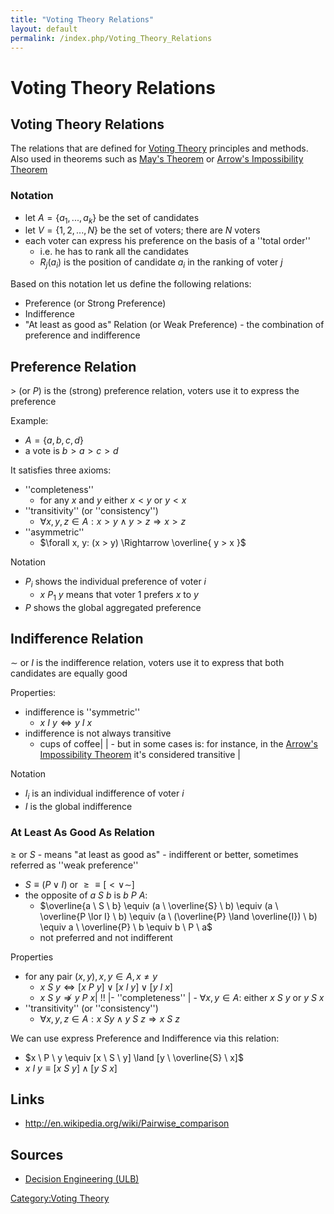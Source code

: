 ```yaml
---
title: "Voting Theory Relations"
layout: default
permalink: /index.php/Voting_Theory_Relations
---
```


# Voting Theory Relations

## Voting Theory Relations
The relations that are defined for [Voting Theory](Voting_Theory) principles and methods. Also used in theorems such as [May's Theorem](May's_Theorem) or [Arrow's Impossibility Theorem](Arrow's_Impossibility_Theorem)


### Notation
- let $A = \{ a_1, ..., a_k \}$ be the set of candidates
- let $V = \{ 1, 2, ..., N \}$ be the set of voters; there are $N$ voters 
- each voter can express his preference on the basis of a ''total order''
  - i.e. he has to rank all the candidates
  - $R_j(a_i)$ is the position of candidate $a_i$ in the ranking of voter $j$


Based on this notation let us define the following relations:
- Preference (or Strong Preference)
- Indifference 
- "At least as good as" Relation (or Weak Preference) - the combination of preference and indifference


## Preference Relation
$>$ (or $P$) is the (strong) preference relation, voters use it to express the preference

Example: 
- $A = \{a, b, c, d\}$
- a vote is $b > a > c > d$

It satisfies three axioms:
- ''completeness''
  - for any $x$ and $y$ either $x < y$ or $y < x$
- ''transitivity'' (or ''consistency'')
  - $\forall x, y, z \in A: x > y \land y > z \Rightarrow x > z$
- ''asymmetric''
  - $\forall x, y: (x > y) \Rightarrow \overline{ y > x }$


Notation
- $P_i$ shows the individual preference of voter $i$
  - $x \ P_1 \ y$  means that voter 1 prefers $x$ to $y$
- $P$ shows the global aggregated preference 



## Indifference Relation
$\sim$ or $I$ is the indifference relation, voters use it to express that both candidates are equally good

Properties: 
- indifference is ''symmetric''
  - $x \ I \ y \iff y \ I \ x$
- indifference is not always transitive
  - cups of coffee|   |  - but in some cases is: for instance, in the [Arrow's Impossibility Theorem](Arrow's_Impossibility_Theorem) it's considered transitive |

Notation
- $I_i$ is an individual indifference of voter $i$
- $I$ is the global indifference  


### At Least As Good As Relation
$\geqslant$ or $S$ - means "at least as good as" - indifferent or better, sometimes referred as ''weak preference''
- $S \equiv (P \lor I)$ or $\geqslant \equiv [< \lor \sim]$
- the opposite of $a \ S \ b$ is $b \ P \ A$:
  - $\overline{a \ S \ b} \equiv (a \ \overline{S} \ b) \equiv (a \ \overline{P \lor I} \ b) \equiv (a \ (\overline{P} \land \overline{I}) \ b) \equiv a \ \overline{P} \ b \equiv b \ P \ a$
  - not preferred and not indifferent


Properties
- for any pair $(x, y), x,y \in A, x \ne y$ 
  - $x \ S \ y \iff [x \ P \ y] \lor [x \ I \ y]  \lor [y \ I \ x]$
  - $x \ S \ y \not \Rightarrow y \ P \ x$|  !! |- ''completeness'' |  - $\forall x, y \in A:$ either  $x \ S \ y$ or $y \ S \ x$
- ''transitivity''  (or ''consistency'')
  - $\forall x, y, z \in A: x \ S y \land y \ S \ z \Rightarrow x \ S \ z$

We can use express Preference and Indifference via this relation:
- $x \ P \ y \equiv [x \ S \ y] \land [y \ \overline{S} \ x]$
- $x \ I \ y \equiv [x \ S \ y] \land [y \ S \ x]$



## Links
- http://en.wikipedia.org/wiki/Pairwise_comparison

## Sources
- [Decision Engineering (ULB)](Decision_Engineering_(ULB))

[Category:Voting Theory](Category_Voting_Theory)